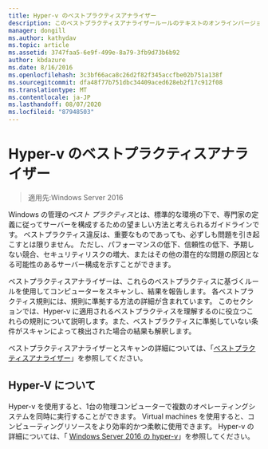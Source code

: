 ```yaml
---
title: Hyper-v のベストプラクティスアナライザー
description: このベストプラクティスアナライザールールのテキストのオンラインバージョン。
manager: dongill
ms.author: kathydav
ms.topic: article
ms.assetid: 3747faa5-6e9f-499e-8a79-3fb9d73b6b92
author: kbdazure
ms.date: 8/16/2016
ms.openlocfilehash: 3c3bf66aca8c26d2f82f345accfbe02b751a138f
ms.sourcegitcommit: dfa48f77b751dbc34409aced628eb2f17c912f08
ms.translationtype: MT
ms.contentlocale: ja-JP
ms.lasthandoff: 08/07/2020
ms.locfileid: "87948503"
---
```

# <a name="best-practices-analyzer-for-hyper-v"></a>Hyper-v のベストプラクティスアナライザー

>適用先:Windows Server 2016

Windows の管理の*ベスト プラクティス*とは、標準的な環境の下で、専門家の定義に従ってサーバーを構成するための望ましい方法と考えられるガイドラインです。 ベストプラクティス違反は、重要なものであっても、必ずしも問題を引き起こすとは限りません。 ただし、パフォーマンスの低下、信頼性の低下、予期しない競合、セキュリティリスクの増大、またはその他の潜在的な問題の原因となる可能性のあるサーバー構成を示すことができます。

ベストプラクティスアナライザーは、これらのベストプラクティスに基づくルールを使用してコンピューターをスキャンし、結果を報告します。 各ベストプラクティス規則には、規則に準拠する方法の詳細が含まれています。 このセクションでは、Hyper-v に適用されるベストプラクティスを理解するのに役立つこれらの規則について説明します。また、ベストプラクティスに準拠していない条件がスキャンによって検出された場合の結果も解釈します。

ベストプラクティスアナライザーとスキャンの詳細については、「[ベストプラクティスアナライザー](https://go.microsoft.com/fwlink/?LinkId=122786)」を参照してください。

## <a name="about-hyper-v"></a>Hyper-V について
Hyper-v を使用すると、1台の物理コンピューターで複数のオペレーティングシステムを同時に実行することができます。 Virtual machines を使用すると、コンピューティングリソースをより効率的かつ柔軟に使用できます。 Hyper-v の詳細については、「 [Windows Server 2016 の hyper-v](../Hyper-V-on-Windows-Server.md)」を参照してください。



